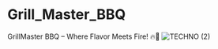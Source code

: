 # Grill_Master_BBQ
GrillMaster BBQ – Where Flavor Meets Fire! 🔥🍖
![TECHNO (2)](https://github.com/user-attachments/assets/67433b62-6e0e-4127-95b3-2b0190401194)
